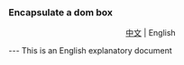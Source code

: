 ### Encapsulate a dom box
<p align="center">
  <a href="https://github.com/yingjieweb/dombox">中文</a> |
  <span>English</span>
</p>
---
This is an English explanatory document